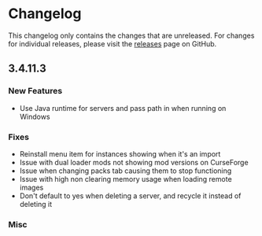 # Changelog

This changelog only contains the changes that are unreleased. For changes for individual releases, please visit the
[releases](https://github.com/ATLauncher/ATLauncher/releases) page on GitHub.

## 3.4.11.3

### New Features
- Use Java runtime for servers and pass path in when running on Windows

### Fixes
- Reinstall menu item for instances showing when it's an import
- Issue with dual loader mods not showing mod versions on CurseForge
- Issue when changing packs tab causing them to stop functioning
- Issue with high non clearing memory usage when loading remote images
- Don't default to yes when deleting a server, and recycle it instead of deleting it

### Misc
